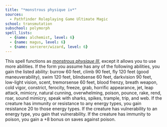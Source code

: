 ```yaml
---
title: "*monstrous physique iv*"
sources:
  - Pathfinder Roleplaying Game Ultimate Magic
school: transmutation
subschool: polymorph
spell_lists:
  - {name: alchemist, level: 6}
  - {name: magus, level: 6}
  - {name: sorcerer/wizard, level: 6}
---
```


This spell functions as [*monstrous physique III*](/spells/monstrous-physique-iii/), except it allows you to use more abilities. If the form you assume has any of the following abilities, you gain the listed ability: burrow 60 feet, climb 90 feet, fly 120 feet (good maneuverability), swim 120 feet, blindsense 60 feet, darkvision 90 feet, low-light vision, scent, tremorsense 60 feet, blood frenzy, breath weapon, cold vigor, constrict, ferocity, freeze, grab, horrific appearance, jet, leap attack, mimicry, natural cunning, overwhelming, poison, pounce, rake, rend, roar, sound mimicry, speak with sharks, spikes, trample, trip, and web. If the creature has immunity or resistance to any energy types, you gain resistance 20 to those energy types. If the creature has vulnerability to an energy type, you gain that vulnerability. If the creature has immunity to poison, you gain a +8 bonus on saves against poison.

